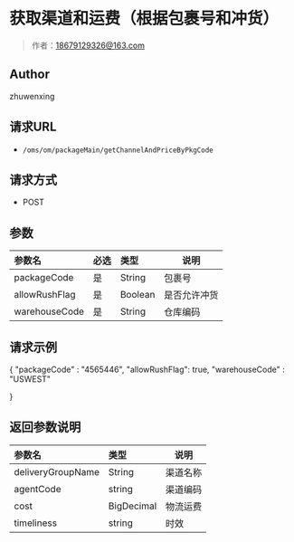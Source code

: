 # 获取渠道和运费（根据包裹号和冲货）

> 作者：18679129326@163.com

## Author
zhuwenxing

## 请求URL

- ` /oms/om/packageMain/getChannelAndPriceByPkgCode `

## 请求方式

- POST

## 参数

|参数名|必选|类型|说明|
|:----    |:---|:----- |-----   |
|packageCode |是  |String | 包裹号   |
|allowRushFlag |是|Boolean| 是否允许冲货|
|warehouseCode |是|String| 仓库编码|





## 请求示例
{
    "packageCode" : "4565446",
    "allowRushFlag": true,
	"warehouseCode" : "USWEST"
  
}



## 返回参数说明

|参数名|类型|说明|
|:-----  |:-----|-----                           |
|deliveryGroupName | String   | 	渠道名称  |
|agentCode | string   | 	渠道编码  |
|cost | BigDecimal   | 物流运费  |
|timeliness | string   | 时效  |